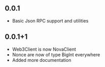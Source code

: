 ## 0.0.1

* Basic Json RPC support and utilities

## 0.0.1+1

* Web3Client is now NovaClient
* Nonce are now of type BigInt everywhere
* Added more documentation